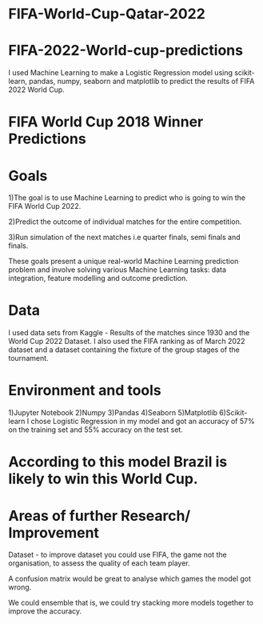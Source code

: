 # FIFA-World-Cup-Qatar-2022
# FIFA-2022-World-cup-predictions
I used Machine Learning to make a Logistic Regression model using scikit-learn, pandas, numpy, seaborn and matplotlib to predict the results of FIFA 2022 World Cup.

# FIFA World Cup 2018 Winner Predictions
# Goals
1)The goal is to use Machine Learning to predict who is going to win the FIFA World Cup 2022.

2)Predict the outcome of individual matches for the entire competition.

3)Run simulation of the next matches i.e quarter finals, semi finals and finals.

These goals present a unique real-world Machine Learning prediction problem and involve solving various Machine Learning tasks: data integration, feature modelling and outcome prediction.

# Data
I used data sets from Kaggle - Results of the matches since 1930 and the World Cup 2022 Dataset. 
I also used the FIFA ranking as of March 2022 dataset and a dataset containing the fixture of the group stages of the tournament.

# Environment and tools
1)Jupyter Notebook
2)Numpy
3)Pandas
4)Seaborn
5)Matplotlib
6)Scikit-learn
I chose Logistic Regression in my model and got an accuracy of 57% on the training set and 55% accuracy on the test set. 
# According to this model Brazil is likely to win this World Cup.
# Areas of further Research/ Improvement
Dataset - to improve dataset you could use FIFA, the game not the organisation, to assess the quality of each team player.

A confusion matrix would be great to analyse which games the model got wrong.

We could ensemble that is, we could try stacking more models together to improve the accuracy.
